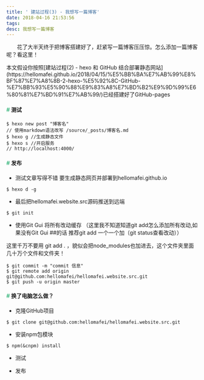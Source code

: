 ```yaml
---
title: ' 建站过程(3) - 我想写一篇博客'
date: 2018-04-16 21:53:56
tags:
desc: 我想写一篇博客
---
```


　　花了大半天终于把博客搭建好了，赶紧写一篇博客压压惊。怎么添加一篇博客呢？看这里！

<!--more-->

<div class="tip">
本文假设你按照[建站过程(2) - hexo 和 GitHub 结合部署静态网站](https://hellomafei.github.io/2018/04/15/%E5%BB%BA%E7%AB%99%E8%BF%87%E7%A8%8B-2-hexo-%E5%92%8C-GitHub-%E7%BB%93%E5%90%88%E9%83%A8%E7%BD%B2%E9%9D%99%E6%80%81%E7%BD%91%E7%AB%99/)已经搭建好了GitHub-pages
</div>

#### <font color="#42B983">#</font> 测试

```
$ hexo new post "博客名"
// 使用markdown语法改写 /source/_posts/博客名.md
$ hexo g //生成静态文件
$ hexo s //开启服务
// http://localhost:4000/
```

#### <font color="#42B983">#</font> 发布

- 测试文章写得不错 要生成静态网页并部署到hellomafei.github.io

```
$ hexo d -g
```

- 最后把hellomafei.website.src源码推送到远端

```
$ git init
```

- 使用Git Gui 将所有改动缓存 （这里我不知道知道git add怎么添加所有改动,如果没有Git Gui ##的话 推荐git add 一个一个加（git status查看改动））

<div class="tip">
这里千万不要用 git add . ，貌似会把node_modules也加进去，这个文件夹里面几十万个文件和文件夹！
</div>

```
$ git commit -m "commit 信息"
$ git remote add origin git@github.com:hellomafei/hellomafei.website.src.git
$ git push -u origin master
```

#### <font color="#42B983">#</font> 换了电脑怎么做？

- 克隆GitHub项目

```
$ git clone git@github.com:hellomafei/hellomafei.website.src.git
```

- 安装npm包模块

```
$ npm(&cnpm) install
```

- 测试

- 发布